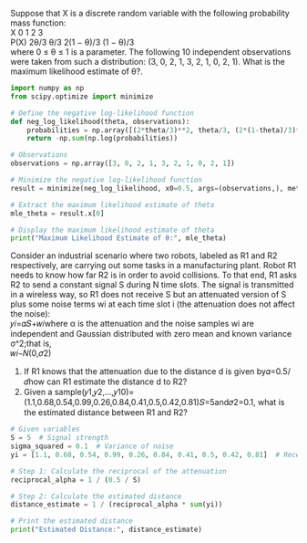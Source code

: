Suppose that X is a discrete random variable with the following probability mass function:  
X 0 1 2 3  
P(X) 2θ/3 θ/3 2(1 − θ)/3 (1 − θ)/3  
where 0 ≤ θ ≤ 1 is a parameter. The following 10 independent observations were taken from such a distribution: (3, 0, 2, 1, 3, 2, 1, 0, 2, 1). What is the maximum likelihood estimate of θ?.

```python
import numpy as np
from scipy.optimize import minimize

# Define the negative log-likelihood function
def neg_log_likelihood(theta, observations):
    probabilities = np.array([(2*theta/3)**2, theta/3, (2*(1-theta)/3)**2, (1-theta)/3])
    return -np.sum(np.log(probabilities))

# Observations
observations = np.array([3, 0, 2, 1, 3, 2, 1, 0, 2, 1])

# Minimize the negative log-likelihood function
result = minimize(neg_log_likelihood, x0=0.5, args=(observations,), method='BFGS')

# Extract the maximum likelihood estimate of theta
mle_theta = result.x[0]

# Display the maximum likelihood estimate of theta
print("Maximum Likelihood Estimate of θ:", mle_theta)
```
Consider an industrial scenario where two robots, labeled as R1 and R2 respectively, are carrying out some tasks in a manufacturing plant. Robot R1 needs to know how far R2 is in order to avoid collisions. To that end, R1 asks R2 to send a constant signal S during N time slots. The signal is transmitted in a wireless way, so R1 does not receive S but an attenuated version of S plus some noise terms wi at each time slot i (the attenuation does not affect the noise):  
𝑦𝑖=𝛼𝑆+𝑤𝑖where α is the attenuation and the noise samples wi are independent and Gaussian distributed with zero mean and known variance σ^2;that is,  
𝑤𝑖∼𝑁(0,𝜎2)

1. If R1 knows that the attenuation due to the distance d is given by𝛼=0.5/𝑑how can R1 estimate the distance d to R2?
2. Given a sample(𝑦1,𝑦2,...,𝑦10)=(1.1,0.68,0.54,0.99,0.26,0.84,0.41,0.5,0.42,0.81)𝑆=5and𝜎2=0.1, what is the estimated distance between R1 and R2?

```python
# Given variables
S = 5  # Signal strength
sigma_squared = 0.1  # Variance of noise
yi = [1.1, 0.68, 0.54, 0.99, 0.26, 0.84, 0.41, 0.5, 0.42, 0.81]  # Received signal observations

# Step 1: Calculate the reciprocal of the attenuation
reciprocal_alpha = 1 / (0.5 / S)

# Step 2: Calculate the estimated distance
distance_estimate = 1 / (reciprocal_alpha * sum(yi))

# Print the estimated distance
print("Estimated Distance:", distance_estimate)
```